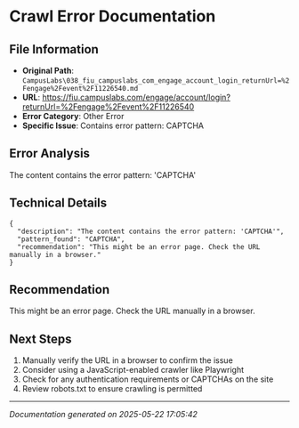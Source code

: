 # Crawl Error Documentation

## File Information
- **Original Path**: `CampusLabs\038_fiu_campuslabs_com_engage_account_login_returnUrl=%2Fengage%2Fevent%2F11226540.md`
- **URL**: https://fiu.campuslabs.com/engage/account/login?returnUrl=%2Fengage%2Fevent%2F11226540
- **Error Category**: Other Error
- **Specific Issue**: Contains error pattern: CAPTCHA

## Error Analysis
The content contains the error pattern: 'CAPTCHA'

## Technical Details
```
{
  "description": "The content contains the error pattern: 'CAPTCHA'",
  "pattern_found": "CAPTCHA",
  "recommendation": "This might be an error page. Check the URL manually in a browser."
}
```

## Recommendation
This might be an error page. Check the URL manually in a browser.

## Next Steps
1. Manually verify the URL in a browser to confirm the issue
2. Consider using a JavaScript-enabled crawler like Playwright
3. Check for any authentication requirements or CAPTCHAs on the site
4. Review robots.txt to ensure crawling is permitted

---
*Documentation generated on 2025-05-22 17:05:42*
